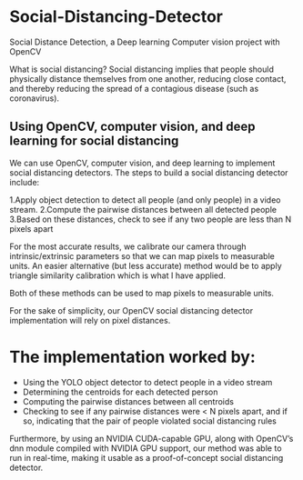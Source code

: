 # Social-Distancing-Detector
Social Distance Detection, a Deep learning Computer vision project with OpenCV

What is social distancing?
Social distancing implies that people should physically distance themselves from one another, reducing close contact, and thereby reducing the spread of a contagious disease (such as coronavirus).

## Using OpenCV, computer vision, and deep learning for social distancing

We can use OpenCV, computer vision, and deep learning to implement social distancing detectors.
The steps to build a social distancing detector include:

1.Apply object detection to detect all people (and only people) in a video stream.
2.Compute the pairwise distances between all detected people
3.Based on these distances, check to see if any two people are less than N pixels apart

For the most accurate results, we calibrate our camera through intrinsic/extrinsic parameters so that we can map pixels to measurable units.
An easier alternative (but less accurate) method would be to apply triangle similarity calibration which is what I have applied.

Both of these methods can be used to map pixels to measurable units.

For the sake of simplicity, our OpenCV social distancing detector implementation will rely on pixel distances.

# The implementation worked by:

- Using the YOLO object detector to detect people in a video stream
- Determining the centroids for each detected person
- Computing the pairwise distances between all centroids
- Checking to see if any pairwise distances were < N pixels apart, and if so, indicating that the pair of people violated social distancing rules

Furthermore, by using an NVIDIA CUDA-capable GPU, along with OpenCV’s dnn module compiled with NVIDIA GPU support, our method was able to run in real-time, making it usable as a proof-of-concept social distancing detector.
